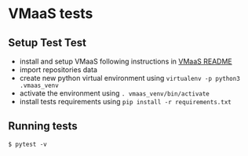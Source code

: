 # VMaaS tests

## Setup Test Test

* install and setup VMaaS following instructions in [VMaaS README](https://github.com/RedHatInsights/vmaas/blob/master/README.md)
* import repositories data
* create new python virtual environment using ``virtualenv -p python3 .vmaas_venv``
* activate the environment using ``. vmaas_venv/bin/activate``
* install tests requirements using ``pip install -r requirements.txt``

## Running tests

```
$ pytest -v
```
